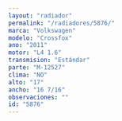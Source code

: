 ```yaml
---
layout: "radiador"
permalink: "/radiadores/5876/"
marca: "Volkswagen"
modelo: "Crossfox"
ano: "2011"
motor: "L4 1.6"
transmision: "Estándar"
parte: "M-12527"
clima: "NO"
alto: "17"
ancho: "16 7/16"
observaciones: ""
id: "5876"
---
```


